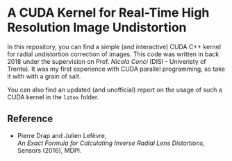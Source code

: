 # A CUDA Kernel for Real-Time High Resolution Image Undistortion

In this repository, you can find a simple (and interactive) CUDA C++ kernel for
radial undistortion correction of images. This code was written in back 2018 
under the supervision on Prof. *Nicola Conci* (DISI - Univeristy of Trento). It
was my first experience with CUDA parallel programming, so take it with with a
grain of salt.

You can also find an updated (and unofficial) report on the usage of such a CUDA
kernel in the `latex` folder.

## Reference

- Pierre Drap and Julien Lefèvre, \
  *An Exact Formula for Calculating Inverse Radial Lens Distortions*, \
  Sensors (2016), MDPI.
